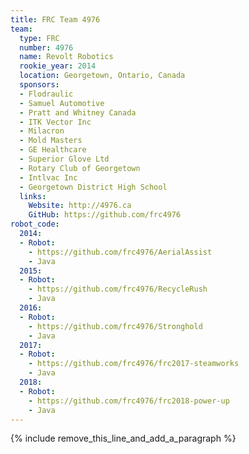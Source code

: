 ```yaml
---
title: FRC Team 4976
team:
  type: FRC
  number: 4976
  name: Revolt Robotics
  rookie_year: 2014
  location: Georgetown, Ontario, Canada
  sponsors:
  - Flodraulic
  - Samuel Automotive
  - Pratt and Whitney Canada
  - ITK Vector Inc
  - Milacron
  - Mold Masters
  - GE Healthcare
  - Superior Glove Ltd
  - Rotary Club of Georgetown
  - Intlvac Inc
  - Georgetown District High School
  links:
    Website: http://4976.ca
    GitHub: https://github.com/frc4976
robot_code:
  2014:
  - Robot:
    - https://github.com/frc4976/AerialAssist
    - Java
  2015:
  - Robot:
    - https://github.com/frc4976/RecycleRush
    - Java
  2016:
  - Robot:
    - https://github.com/frc4976/Stronghold
    - Java
  2017:
  - Robot:
    - https://github.com/frc4976/frc2017-steamworks
    - Java
  2018:
  - Robot:
    - https://github.com/frc4976/frc2018-power-up
    - Java
---
```


{% include remove_this_line_and_add_a_paragraph %}